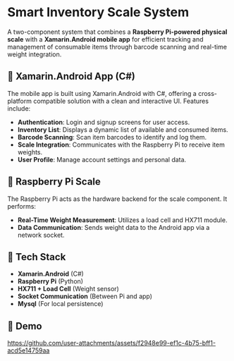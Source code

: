 # Smart Inventory Scale System

A two-component system that combines a **Raspberry Pi-powered physical scale** with a **Xamarin.Android mobile app** for efficient tracking and management of consumable items through barcode scanning and real-time weight integration.

## 📱 Xamarin.Android App (C#)

The mobile app is built using Xamarin.Android with C#, offering a cross-platform compatible solution with a clean and interactive UI. Features include:

- **Authentication**: Login and signup screens for user access.
- **Inventory List**: Displays a dynamic list of available and consumed items.
- **Barcode Scanning**: Scan item barcodes to identify and log them.
- **Scale Integration**: Communicates with the Raspberry Pi to receive item weights.
- **User Profile**: Manage account settings and personal data.

## 🍓 Raspberry Pi Scale

The Raspberry Pi acts as the hardware backend for the scale component. It performs:

- **Real-Time Weight Measurement**: Utilizes a load cell and HX711 module.
- **Data Communication**: Sends weight data to the Android app via a network socket.

## 🔧 Tech Stack

- **Xamarin.Android** (C#)
- **Raspberry Pi** (Python)
- **HX711 + Load Cell** (Weight sensor)
- **Socket Communication** (Between Pi and app)
- **Mysql** (For local persistence)

## 🎥 Demo
https://github.com/user-attachments/assets/f2948e99-ef1c-4b75-bff1-acd5e14759aa


